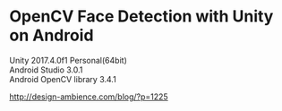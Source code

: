 # OpenCV Face Detection with Unity on Android

Unity 2017.4.0f1 Personal(64bit)  
Android Studio 3.0.1  
Android OpenCV library 3.4.1  
  
http://design-ambience.com/blog/?p=1225
